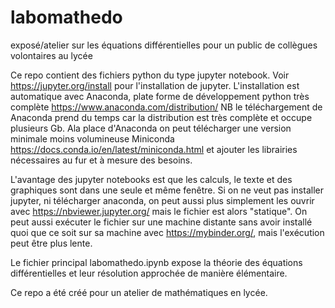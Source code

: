 # labomathedo
exposé/atelier sur les équations différentielles pour un public de collègues volontaires au lycée

Ce repo contient des fichiers python du type jupyter notebook.  Voir https://jupyter.org/install pour l'installation de jupyter.
L'installation est automatique avec Anaconda, plate forme de développement python très complète 
https://www.anaconda.com/distribution/
NB le téléchargement de Anaconda prend du temps car la distribution est très complète et occupe plusieurs Gb.
Ala place d'Anaconda on peut  télécharger une version minimale moins volumineuse Miniconda https://docs.conda.io/en/latest/miniconda.html et ajouter les librairies nécessaires au fur et à mesure des besoins.

L'avantage des jupyter notebooks est que les calculs, le texte et des graphiques sont dans une seule et même fenêtre.
Si on ne veut pas installer jupyter,  ni télécharger anaconda, on peut aussi plus simplement les ouvrir avec https://nbviewer.jupyter.org/ mais le fichier est alors "statique".
On peut aussi  exécuter  le fichier sur une machine distante sans avoir installé quoi que ce soit sur sa machine avec https://mybinder.org/, mais l'exécution peut être plus lente.

Le fichier principal labomathedo.ipynb expose la théorie des équations différentielles et leur résolution approchée de manière élémentaire.

Ce repo a été créé pour un atelier de mathématiques en lycée.
